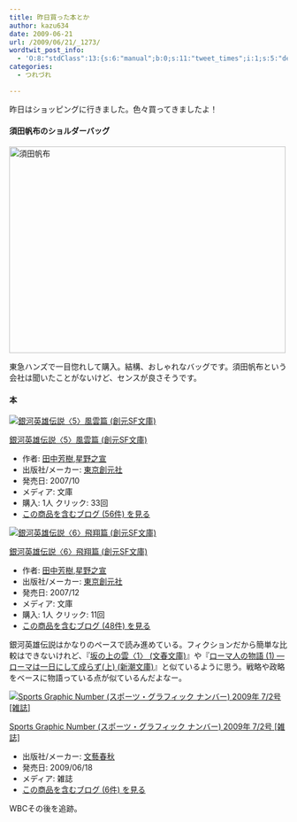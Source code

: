 ```yaml
---
title: 昨日買った本とか
author: kazu634
date: 2009-06-21
url: /2009/06/21/_1273/
wordtwit_post_info:
  - 'O:8:"stdClass":13:{s:6:"manual";b:0;s:11:"tweet_times";i:1;s:5:"delay";i:0;s:7:"enabled";i:1;s:10:"separation";s:2:"60";s:7:"version";s:3:"3.7";s:14:"tweet_template";b:0;s:6:"status";i:2;s:6:"result";a:0:{}s:13:"tweet_counter";i:2;s:13:"tweet_log_ids";a:1:{i:0;i:4657;}s:9:"hash_tags";a:0:{}s:8:"accounts";a:1:{i:0;s:7:"kazu634";}}'
categories:
  - つれづれ

---
```

<div class="section">
<p>
    昨日はショッピングに行きました。色々買ってきましたよ！
</p>
  
<h4>
    須田帆布のショルダーバッグ
</h4>
  
<p>
<a href="http://www.flickr.com/photos/7190707@N05/3646074994/" onclick="__gaTracker('send', 'event', 'outbound-article', 'http://www.flickr.com/photos/7190707@N05/3646074994/', '');" title="須田帆布 by typhoon634, on Flickr"><img width="500" alt="須田帆布" src="http://farm4.static.flickr.com/3321/3646074994_e5b7740da6.jpg" height="373" /></a>
</p>
  
<p>
    東急ハンズで一目惚れして購入。結構、おしゃれなバッグです。須田帆布という会社は聞いたことがないけど、センスが良さそうです。
</p>
  
<h4>
    本
</h4>
  
<div class="hatena-asin-detail">
<a href="http://www.amazon.co.jp/dp/4488725058/?tag=hatena_st1-22&ascsubtag=d-7ibv" onclick="__gaTracker('send', 'event', 'outbound-article', 'http://www.amazon.co.jp/dp/4488725058/?tag=hatena_st1-22&ascsubtag=d-7ibv', '');"><img src="https://images-na.ssl-images-amazon.com/images/I/51t%2BwYeJiUL._SL160_.jpg" class="hatena-asin-detail-image" alt="銀河英雄伝説〈5〉風雲篇 (創元SF文庫)" title="銀河英雄伝説〈5〉風雲篇 (創元SF文庫)" /></a></p> 
    
<div class="hatena-asin-detail-info">
<p class="hatena-asin-detail-title">
<a href="http://www.amazon.co.jp/dp/4488725058/?tag=hatena_st1-22&ascsubtag=d-7ibv" onclick="__gaTracker('send', 'event', 'outbound-article', 'http://www.amazon.co.jp/dp/4488725058/?tag=hatena_st1-22&ascsubtag=d-7ibv', '銀河英雄伝説〈5〉風雲篇 (創元SF文庫)');">銀河英雄伝説〈5〉風雲篇 (創元SF文庫)</a>
</p>
      
<ul>
<li>
<span class="hatena-asin-detail-label">作者:</span> <a href="http://d.hatena.ne.jp/keyword/%C5%C4%C3%E6%CB%A7%BC%F9" onclick="__gaTracker('send', 'event', 'outbound-article', 'http://d.hatena.ne.jp/keyword/%C5%C4%C3%E6%CB%A7%BC%F9', '田中芳樹');" class="keyword">田中芳樹</a>,<a href="http://d.hatena.ne.jp/keyword/%C0%B1%CC%EE%C7%B7%C0%EB" onclick="__gaTracker('send', 'event', 'outbound-article', 'http://d.hatena.ne.jp/keyword/%C0%B1%CC%EE%C7%B7%C0%EB', '星野之宣');" class="keyword">星野之宣</a>
</li>
<li>
<span class="hatena-asin-detail-label">出版社/メーカー:</span> <a href="http://d.hatena.ne.jp/keyword/%C5%EC%B5%FE%C1%CF%B8%B5%BC%D2" onclick="__gaTracker('send', 'event', 'outbound-article', 'http://d.hatena.ne.jp/keyword/%C5%EC%B5%FE%C1%CF%B8%B5%BC%D2', '東京創元社');" class="keyword">東京創元社</a>
</li>
<li>
<span class="hatena-asin-detail-label">発売日:</span> 2007/10
</li>
<li>
<span class="hatena-asin-detail-label">メディア:</span> 文庫
</li>
<li>
<span class="hatena-asin-detail-label">購入</span>: 1人 <span class="hatena-asin-detail-label">クリック</span>: 33回
</li>
<li>
<a href="http://d.hatena.ne.jp/asin/4488725058" onclick="__gaTracker('send', 'event', 'outbound-article', 'http://d.hatena.ne.jp/asin/4488725058', 'この商品を含むブログ (56件) を見る');" target="_blank">この商品を含むブログ (56件) を見る</a>
</li>
</ul>
</div>
    
<div class="hatena-asin-detail-foot">
</div>
</div>
  
<div class="hatena-asin-detail">
<a href="http://www.amazon.co.jp/dp/4488725066/?tag=hatena_st1-22&ascsubtag=d-7ibv" onclick="__gaTracker('send', 'event', 'outbound-article', 'http://www.amazon.co.jp/dp/4488725066/?tag=hatena_st1-22&ascsubtag=d-7ibv', '');"><img src="https://images-na.ssl-images-amazon.com/images/I/51SNBjMJdIL._SL160_.jpg" class="hatena-asin-detail-image" alt="銀河英雄伝説〈6〉飛翔篇 (創元SF文庫)" title="銀河英雄伝説〈6〉飛翔篇 (創元SF文庫)" /></a></p> 
    
<div class="hatena-asin-detail-info">
<p class="hatena-asin-detail-title">
<a href="http://www.amazon.co.jp/dp/4488725066/?tag=hatena_st1-22&ascsubtag=d-7ibv" onclick="__gaTracker('send', 'event', 'outbound-article', 'http://www.amazon.co.jp/dp/4488725066/?tag=hatena_st1-22&ascsubtag=d-7ibv', '銀河英雄伝説〈6〉飛翔篇 (創元SF文庫)');">銀河英雄伝説〈6〉飛翔篇 (創元SF文庫)</a>
</p>
      
<ul>
<li>
<span class="hatena-asin-detail-label">作者:</span> <a href="http://d.hatena.ne.jp/keyword/%C5%C4%C3%E6%CB%A7%BC%F9" onclick="__gaTracker('send', 'event', 'outbound-article', 'http://d.hatena.ne.jp/keyword/%C5%C4%C3%E6%CB%A7%BC%F9', '田中芳樹');" class="keyword">田中芳樹</a>,<a href="http://d.hatena.ne.jp/keyword/%C0%B1%CC%EE%C7%B7%C0%EB" onclick="__gaTracker('send', 'event', 'outbound-article', 'http://d.hatena.ne.jp/keyword/%C0%B1%CC%EE%C7%B7%C0%EB', '星野之宣');" class="keyword">星野之宣</a>
</li>
<li>
<span class="hatena-asin-detail-label">出版社/メーカー:</span> <a href="http://d.hatena.ne.jp/keyword/%C5%EC%B5%FE%C1%CF%B8%B5%BC%D2" onclick="__gaTracker('send', 'event', 'outbound-article', 'http://d.hatena.ne.jp/keyword/%C5%EC%B5%FE%C1%CF%B8%B5%BC%D2', '東京創元社');" class="keyword">東京創元社</a>
</li>
<li>
<span class="hatena-asin-detail-label">発売日:</span> 2007/12
</li>
<li>
<span class="hatena-asin-detail-label">メディア:</span> 文庫
</li>
<li>
<span class="hatena-asin-detail-label">購入</span>: 1人 <span class="hatena-asin-detail-label">クリック</span>: 11回
</li>
<li>
<a href="http://d.hatena.ne.jp/asin/4488725066" onclick="__gaTracker('send', 'event', 'outbound-article', 'http://d.hatena.ne.jp/asin/4488725066', 'この商品を含むブログ (48件) を見る');" target="_blank">この商品を含むブログ (48件) を見る</a>
</li>
</ul>
</div>
    
<div class="hatena-asin-detail-foot">
</div>
</div>
  
<p>
    銀河英雄伝説はかなりのペースで読み進めている。フィクションだから簡単な比較はできないけれど、『<a href="http://d.hatena.ne.jp/asin/4167105764" onclick="__gaTracker('send', 'event', 'outbound-article', 'http://d.hatena.ne.jp/asin/4167105764', '坂の上の雲〈1〉 (文春文庫)');">坂の上の雲〈1〉 (文春文庫)</a>』や『<a href="http://d.hatena.ne.jp/asin/4101181519" onclick="__gaTracker('send', 'event', 'outbound-article', 'http://d.hatena.ne.jp/asin/4101181519', 'ローマ人の物語 (1) ― ローマは一日にして成らず(上) (新潮文庫)');">ローマ人の物語 (1) ― ローマは一日にして成らず(上) (新潮文庫)</a>』と似ているように思う。戦略や政略をベースに物語っている点が似ているんだよなー。
</p>
  
<div class="hatena-asin-detail">
<a href="http://www.amazon.co.jp/dp/B002BX0HX4/?tag=hatena_st1-22&ascsubtag=d-7ibv" onclick="__gaTracker('send', 'event', 'outbound-article', 'http://www.amazon.co.jp/dp/B002BX0HX4/?tag=hatena_st1-22&ascsubtag=d-7ibv', '');"><img src="https://images-na.ssl-images-amazon.com/images/I/51Dc6TF71IL._SL160_.jpg" class="hatena-asin-detail-image" alt="Sports Graphic Number (スポーツ・グラフィック ナンバー) 2009年 7/2号 [雑誌]" title="Sports Graphic Number (スポーツ・グラフィック ナンバー) 2009年 7/2号 [雑誌]" /></a></p> 
    
<div class="hatena-asin-detail-info">
<p class="hatena-asin-detail-title">
<a href="http://www.amazon.co.jp/dp/B002BX0HX4/?tag=hatena_st1-22&ascsubtag=d-7ibv" onclick="__gaTracker('send', 'event', 'outbound-article', 'http://www.amazon.co.jp/dp/B002BX0HX4/?tag=hatena_st1-22&ascsubtag=d-7ibv', 'Sports Graphic Number (スポーツ・グラフィック ナンバー) 2009年 7/2号 [雑誌]');">Sports Graphic Number (スポーツ・グラフィック ナンバー) 2009年 7/2号 [雑誌]</a>
</p>
      
<ul>
<li>
<span class="hatena-asin-detail-label">出版社/メーカー:</span> <a href="http://d.hatena.ne.jp/keyword/%CA%B8%E9%BA%BD%D5%BD%A9" onclick="__gaTracker('send', 'event', 'outbound-article', 'http://d.hatena.ne.jp/keyword/%CA%B8%E9%BA%BD%D5%BD%A9', '文藝春秋');" class="keyword">文藝春秋</a>
</li>
<li>
<span class="hatena-asin-detail-label">発売日:</span> 2009/06/18
</li>
<li>
<span class="hatena-asin-detail-label">メディア:</span> 雑誌
</li>
<li>
<a href="http://d.hatena.ne.jp/asin/B002BX0HX4" onclick="__gaTracker('send', 'event', 'outbound-article', 'http://d.hatena.ne.jp/asin/B002BX0HX4', 'この商品を含むブログ (6件) を見る');" target="_blank">この商品を含むブログ (6件) を見る</a>
</li>
</ul>
</div>
    
<div class="hatena-asin-detail-foot">
</div>
</div>
  
<p>
    WBCその後を追跡。
</p>
</div>
